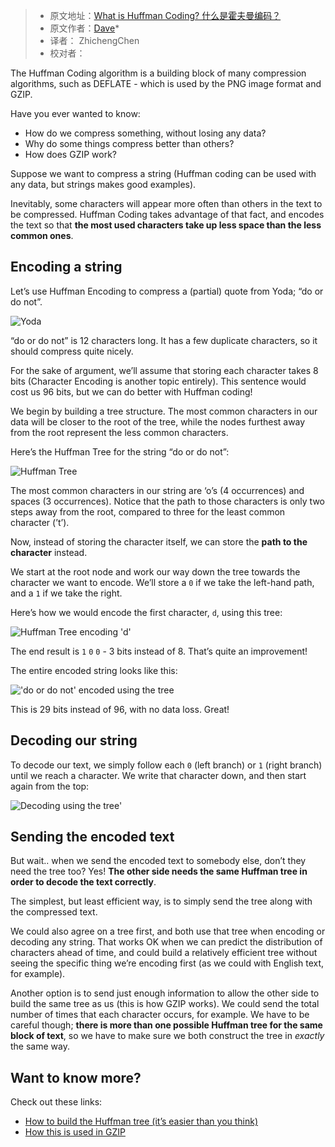 > -   原文地址：[What is Huffman Coding?  什么是霍夫曼编码？](https://www.baseclass.io/huffman-coding/)
> -   原文作者：[Dave](https://www.twitter.com/davejsaunders)*
> -   译者： ZhichengChen
> -   校对者：



The Huffman Coding algorithm is a building block of many compression algorithms, such as DEFLATE - which is used by the PNG image format and GZIP.

Have you ever wanted to know:

-   How do we compress something, without losing any data?
-   Why do some things compress better than others?
-   How does GZIP work?

Suppose we want to compress a string (Huffman coding can be used with any data, but strings makes good examples).

Inevitably, some characters will appear more often than others in the text to be compressed. Huffman Coding takes advantage of that fact, and encodes the text so that **the most used characters take up less space than the less common ones**.

## Encoding a string

Let’s use Huffman Encoding to compress a (partial) quote from Yoda; “do or do not”.

![Yoda](https://www.baseclass.io/huffman-coding/yoda.png)

“do or do not” is 12 characters long. It has a few duplicate characters, so it should compress quite nicely.

For the sake of argument, we’ll assume that storing each character takes 8 bits (Character Encoding is another topic entirely). This sentence would cost us 96 bits, but we can do better with Huffman coding!

We begin by building a tree structure. The most common characters in our data will be closer to the root of the tree, while the nodes furthest away from the root represent the less common characters.

Here’s the Huffman Tree for the string “do or do not”:

![Huffman Tree](https://www.baseclass.io/huffman-coding/1.png)

The most common characters in our string are ‘o’s (4 occurrences) and spaces (3 occurrences). Notice that the path to those characters is only two steps away from the root, compared to three for the least common character (’t’).

Now, instead of storing the character itself, we can store the **path to the character** instead.

We start at the root node and work our way down the tree towards the character we want to encode. We’ll store a `0` if we take the left-hand path, and a `1` if we take the right.

Here’s how we would encode the first character, `d`, using this tree:

![Huffman Tree encoding 'd'](https://www.baseclass.io/huffman-coding/2.png)

The end result is `1` `0` `0` - 3 bits instead of 8. That’s quite an improvement!

The entire encoded string looks like this:

!['do or do not' encoded using the tree](https://www.baseclass.io/huffman-coding/3.png)

This is 29 bits instead of 96, with no data loss. Great!

## Decoding our string

To decode our text, we simply follow each `0` (left branch) or `1` (right branch) until we reach a character. We write that character down, and then start again from the top:

![Decoding using the tree'](https://www.baseclass.io/huffman-coding/4.png)

## Sending the encoded text

But wait.. when we send the encoded text to somebody else, don’t they need the tree too? Yes! **The other side needs the same Huffman tree in order to decode the text correctly**.

The simplest, but least efficient way, is to simply send the tree along with the compressed text.

We could also agree on a tree first, and both use that tree when encoding or decoding any string. That works OK when we can predict the distribution of characters ahead of time, and could build a relatively efficient tree without seeing the specific thing we’re encoding first (as we could with English text, for example).

Another option is to send just enough information to allow the other side to build the same tree as us (this is how GZIP works). We could send the total number of times that each character occurs, for example. We have to be careful though; **there is more than one possible Huffman tree for the same block of text**, so we have to make sure we both construct the tree in _exactly_ the same way.

## Want to know more?

Check out these links:

-   [How to build the Huffman tree (it’s easier than you think)](https://www.programiz.com/dsa/huffman-coding)
-   [How this is used in GZIP](https://jvns.ca/blog/2015/02/22/how-gzip-uses-huffman-coding/)
